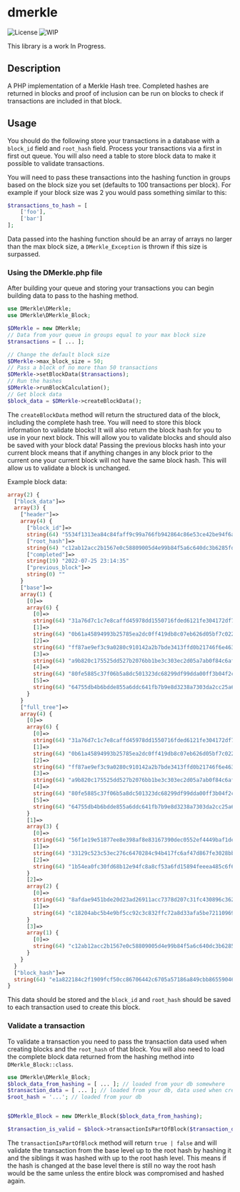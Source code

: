 # dmerkle

![License](https://img.shields.io/badge/license-The%20Unlicense-blue)
![WIP](https://img.shields.io/badge/Work%20In%20Progress-red)

This library is a work In Progress.

## Description

A PHP implementation of a Merkle Hash tree. Completed hashes are returned in blocks and proof of inclusion can be run on blocks to check if transactions are included in that block.

## Usage

You should do the following store your transactions in a database with a `block_id` field and `root_hash` field. Process your transactions via a first in first out queue. You will also need a table to store block data to make it possible to validate transactions.

You will need to pass these transactions into the hashing function in groups based on the block size you set (defaults to 100 transactions per block). For example if your block size was 2 you would pass something similar to this:

```php
$transactions_to_hash = [
    ['foo'],
    ['bar']
];
```

Data passed into the hashing function should be an array of arrays no larger than the max block size, a `DMerkle_Exception` is thrown if this size is surpassed.

### Using the DMerkle.php file

After building your queue and storing your transactions you can begin building data to pass to the hashing method.

```php
use DMerkle\DMerkle;
use DMerkle\DMerkle_Block;

$DMerkle = new DMerkle;
// Data from your queue in groups equal to your max block size
$transactions = [ ... ];

// Change the default block size
$DMerkle->max_block_size = 50;
// Pass a block of no more than 50 transactions
$DMerkle->setBlockData($transactions);
// Run the hashes
$DMerkle->runBlockCalculation();
// Get block data
$block_data = $DMerkle->createBlockData();
```

The `createBlockData` method will return the structured data of the block, including the complete hash tree. You will need to store this block information to validate blocks! It will also return the block hash for you to use in your next block. This will allow you to validate blocks and should also be saved with your block data! Passing the previous blocks hash into your current block means that if anything changes in any block prior to the current one your current block will not have the same block hash. This will allow us to validate a block is unchanged.

Example block data:

```php
array(2) {
  ["block_data"]=>
  array(3) {
    ["header"]=>
    array(4) {
      ["block_id"]=>
      string(64) "5534f1313ea84c84faff9c99a766fb942864c86e53ce42be94f6a9bc7c322d43"
      ["root_hash"]=>
      string(64) "c12ab12acc2b1567e0c58809005d4e99b84f5a6c640dc3b6285fd70177242fc4"
      ["completed"]=>
      string(19) "2022-07-25 23:14:35"
      ["previous_block"]=>
      string(0) ""
    }
    ["base"]=>
    array(1) {
      [0]=>
      array(6) {
        [0]=>
        string(64) "31a76d7c1c7e8caffd45978dd1550716fded6121fe304172df75182b5888a49d"
        [1]=>
        string(64) "0b61a45894993b25785ea2dc0ff419db8c07eb626d05bf7c02268f536868f36c"
        [2]=>
        string(64) "ff87ae9ef3c9a0280c910142a2b7bde3413ffd0b21746f6e46359aa6ed67baea"
        [3]=>
        string(64) "a9b820c175525dd527b2076bb1be3c303ec2d05a7ab0f84c6af90d040ceb3230"
        [4]=>
        string(64) "80fe5885c37f06b5a8dc501323dc68299df99dda00ff3b04f2c9a9b7a37477bc"
        [5]=>
        string(64) "64755db4b6bdde855a6ddc641fb7b9e8d3238a7303da2cc25a6a4631304bd81b"
      }
    }
    ["full_tree"]=>
    array(4) {
      [0]=>
      array(6) {
        [0]=>
        string(64) "31a76d7c1c7e8caffd45978dd1550716fded6121fe304172df75182b5888a49d"
        [1]=>
        string(64) "0b61a45894993b25785ea2dc0ff419db8c07eb626d05bf7c02268f536868f36c"
        [2]=>
        string(64) "ff87ae9ef3c9a0280c910142a2b7bde3413ffd0b21746f6e46359aa6ed67baea"
        [3]=>
        string(64) "a9b820c175525dd527b2076bb1be3c303ec2d05a7ab0f84c6af90d040ceb3230"
        [4]=>
        string(64) "80fe5885c37f06b5a8dc501323dc68299df99dda00ff3b04f2c9a9b7a37477bc"
        [5]=>
        string(64) "64755db4b6bdde855a6ddc641fb7b9e8d3238a7303da2cc25a6a4631304bd81b"
      }
      [1]=>
      array(3) {
        [0]=>
        string(64) "56f1e19e51877ee8e398af8e83167390dec0552ef4449baf1de717bb7b22ab5d"
        [1]=>
        string(64) "33129c523c53ec276c6470284c94b417fc6af47d867fe3028bba05d7d4e2eb9c"
        [2]=>
        string(64) "1b54ea0fc30fd68b12e94fc8a8cf53a6fd15894feeea485c6f6a1c8496f5dbc9"
      }
      [2]=>
      array(2) {
        [0]=>
        string(64) "8afdae9451bde20d23ad26911acc7378d207c31fc430896c362e105b823c667e"
        [1]=>
        string(64) "c18204abc5b4e9bf5cc92c3c832ffc72a8d33afa5be72110969530ae142eacd6"
      }
      [3]=>
      array(1) {
        [0]=>
        string(64) "c12ab12acc2b1567e0c58809005d4e99b84f5a6c640dc3b6285fd70177242fc4"
      }
    }
  }
  ["block_hash"]=>
  string(64) "e1a822184c2f1909fcf50cc86706442c6705a57186a849cbb86559046c38b0be"
}
```

This data should be stored and the `block_id` and `root_hash` should be saved to each transaction used to create this block.

### Validate a transaction

To validate a transaction you need to pass the transaction data used when creating blocks and the `root_hash` of that block. You will also need to load the complete block data returned from the hashing method into `DMerkle_Block::class`.

```php
use DMerkle\DMerkle_Block;
$block_data_from_hashing = [ ... ]; // loaded from your db somewhere
$transaction_data = [ ... ]; // loaded from your db, data used when creating blocks
$root_hash = '...'; // loaded from your db


$DMerkle_Block = new DMerkle_Block($block_data_from_hashing);

$transaction_is_valid = $block->transactionIsPartOfBlock($transaction_data, $root_hash);
```
The `transactionIsPartOfBlock` method will return `true | false` and will validate the transaction from the base level up to the root hash by hashing it and the siblings it was hashed with up to the root hash level. This means if the hash is changed at the base level there is still no way the root hash would be the same unless the entire block was compromised and hashed again.